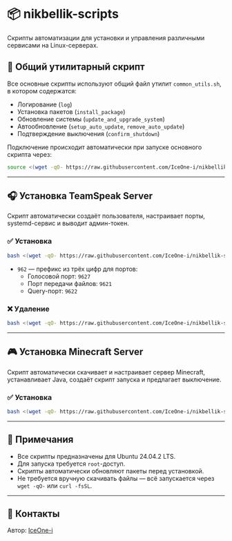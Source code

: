 # 📦 nikbellik-scripts

Скрипты автоматизации для установки и управления различными сервисами на Linux-серверах.

## 🧰 Общий утилитарный скрипт

Все основные скрипты используют общий файл утилит `common_utils.sh`, в котором содержатся:

- Логирование (`log`)
- Установка пакетов (`install_package`)
- Обновление системы (`update_and_upgrade_system`)
- Автообновление (`setup_auto_update`, `remove_auto_update`)
- Подтверждение выключения (`confirm_shutdown`)

Подключение происходит автоматически при запуске основного скрипта через:

```bash
source <(wget -qO- https://raw.githubusercontent.com/IceOne-i/nikbellik-scripts/refs/heads/main/common_utils.sh)
```
---

## 🎧 Установка TeamSpeak Server

Скрипт автоматически создаёт пользователя, настраивает порты, systemd-сервис и выводит админ-токен.

### ✅ Установка

```bash
bash <(wget -qO- https://raw.githubusercontent.com/IceOne-i/nikbellik-scripts/refs/heads/main/install_teamspeak.sh) -- 962
```

- `962` — префикс из трёх цифр для портов:
  - Голосовой порт: `9627`
  - Порт передачи файлов: `9621`
  - Query-порт: `9622`

### ❌ Удаление

```bash
bash <(wget -qO- https://raw.githubusercontent.com/IceOne-i/nikbellik-scripts/refs/heads/main/install_teamspeak.sh) -- remove
```

---

## 🎮 Установка Minecraft Server

Скрипт автоматически скачивает и настраивает сервер Minecraft, устанавливает Java, создаёт скрипт запуска и предлагает выключение.

### ✅ Установка

```bash
bash <(wget -qO- https://raw.githubusercontent.com/IceOne-i/nikbellik-scripts/refs/heads/main/install_minecraft.sh)
```

---

## 📌 Примечания

- Все скрипты предназначены для Ubuntu 24.04.2 LTS.
- Для запуска требуется `root`-доступ.
- Скрипты автоматически обновляют пакеты перед установкой.
- Не требуется вручную скачивать файлы — всё запускается через `wget -qO-` или `curl -fsSL`.

---

## 🔗 Контакты

Автор: [IceOne-i](https://github.com/IceOne-i)
